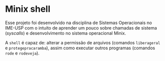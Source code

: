 # Minix shell

Esse projeto foi desenvolvido na disciplina de Sistemas Operacionais no IME-USP com o intuito de aprender um pouco sobre chamadas de sistema (*syscalls*) e desenvolvimento no sistema operacional Minix.

A `shell` é capaz de: alterar a permissão de arquivos (comandos `liberageral` e `protegepracaramba`), assim como executar outros programas (comandos `rode` e `rodeveja`). 
